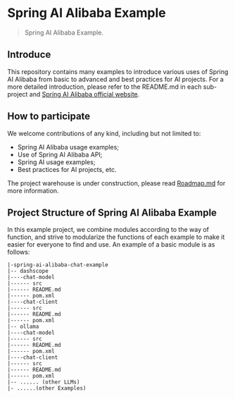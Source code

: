 # Spring AI Alibaba Example

> Spring AI Alibaba Example.

## Introduce

This repository contains many examples to introduce various uses of Spring AI Alibaba from basic to advanced and best practices for AI projects.
For a more detailed introduction, please refer to the README.md in each sub-project and [Spring AI Alibaba official website](https://java2ai.com).

## How to participate

We welcome contributions of any kind, including but not limited to:

- Spring AI Alibaba usage examples;
- Use of Spring AI Alibaba API;
- Spring AI usage examples;
- Best practices for AI projects, etc.

The project warehouse is under construction, please read [Roadmap.md](./Roadmap-zh.md) for more information.

## Project Structure of Spring AI Alibaba Example

In this example project, we combine modules according to the way of function, and strive to modularize the functions of each example to make it easier for everyone to find and use. An example of a basic module is as follows:

```text
|-spring-ai-alibaba-chat-example
|-- dashscope
|----chat-model
|------ src
|------ README.md
|------ pom.xml
|----chat-client
|------ src
|------ README.md
|------ pom.xml
|-- ollama
|----chat-model
|------ src
|------ README.md
|------ pom.xml
|----chat-client
|------ src
|------ README.md
|------ pom.xml
|-- ...... (other LLMs)
|- ......(other Examples)
```
